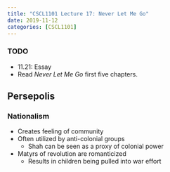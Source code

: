 ```yaml
---
title: "CSCL1101 Lecture 17: Never Let Me Go"
date: 2019-11-12
categories: [CSCL1101]
---
```


### TODO

- 11.21: Essay 
- Read *Never Let Me Go* first five chapters.

## Persepolis

### Nationalism

- Creates feeling of community
- Often utilized by anti-colonial groups
    - Shah can be seen as a proxy of colonial power
- Matyrs of revolution are romanticized
    - Results in children being pulled into war effort